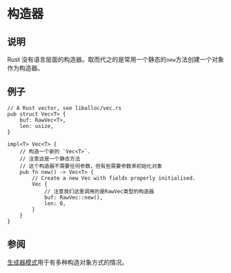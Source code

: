 # 构造器

## 说明

Rust 没有语言层面的构造器。取而代之的是常用一个静态的`new`方法创建一个对象作为构造器。

## 例子

```rust,ignore
// A Rust vector, see liballoc/vec.rs
pub struct Vec<T> {
    buf: RawVec<T>,
    len: usize,
}

impl<T> Vec<T> {
    // 构造一个新的 `Vec<T>`.
    // 注意这是一个静态方法
    // 这个构造器不需要任何参数，但有些需要参数来初始化对象
    pub fn new() -> Vec<T> {
        // Create a new Vec with fields properly initialised.
        Vec {
            // 注意我们这里调用的是RawVec类型的构造器
            buf: RawVec::new(),
            len: 0,
        }
    }
}
```

## 参阅

[生成器模式](../patterns/builder.md)用于有多种构造对象方式的情况。